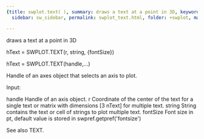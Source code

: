 ```yaml
---
{title: swplot.text( ), summary: draws a text at a point in 3D, keywords: sample,
  sidebar: sw_sidebar, permalink: swplot_text.html, folder: +swplot, mathjax: 'true'}

---
```

draws a text at a point in 3D
 
hText = SWPLOT.TEXT(r, string, {fontSize})
 
hText = SWPLOT.TEXT(handle,...)
 
Handle of an axes object that selects an axis to plot.
 
Input:
 
handle    Handle of an axis object.
r         Coordinate of the center of the text for a single text or
          matrix with dimensions [3 nText] for multiple text.
string    String contains the text or cell of strings to plot multiple
          text.
fontSize  Font size in pt, default value is stored in
          swpref.getpref('fontsize')
 
See also TEXT.
 
